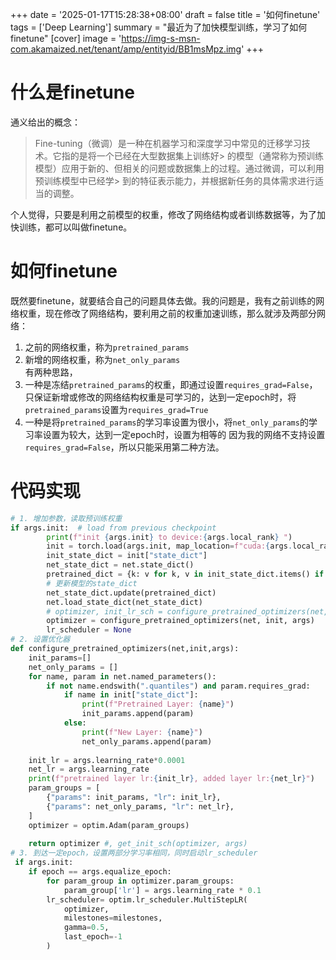 +++
date = '2025-01-17T15:28:38+08:00'
draft = false
title = '如何finetune'
tags = ['Deep Learning']
summary = "最近为了加快模型训练，学习了如何finetune"
[cover]
    image = 'https://img-s-msn-com.akamaized.net/tenant/amp/entityid/BB1msMpz.img'
+++
# 什么是finetune
通义给出的概念：
> Fine-tuning（微调）是一种在机器学习和深度学习中常见的迁移学习技术。它指的是将一个已经在大型数据集上训练好> 的模型（通常称为预训练模型）应用于新的、但相关的问题或数据集上的过程。通过微调，可以利用预训练模型中已经学> 到的特征表示能力，并根据新任务的具体需求进行适当的调整。
>

个人觉得，只要是利用之前模型的权重，修改了网络结构或者训练数据等，为了加快训练，都可以叫做finetune。
# 如何finetune
既然要finetune，就要结合自己的问题具体去做。我的问题是，我有之前训练的网络权重，现在修改了网络结构，要利用之前的权重加速训练，那么就涉及两部分网络：
1. 之前的网络权重，称为```pretrained_params```
2. 新增的网络权重，称为```net_only_params```  
有两种思路，
1. 一种是冻结```pretrained_params```的权重，即通过设置```requires_grad=False```，只保证新增或修改的网络结构权重是可学习的，达到一定epoch时，将```pretrained_params```设置为```requires_grad=True```
2. 一种是将```pretrained_params```的学习率设置为很小，将```net_only_params```的学习率设置为较大，达到一定epoch时，设置为相等的
因为我的网络不支持设置```requires_grad=False```，所以只能采用第二种方法。
# 代码实现
```python
# 1. 增加参数，读取预训练权重
if args.init:  # load from previous checkpoint
        print(f"init {args.init} to device:{args.local_rank} ")
        init = torch.load(args.init, map_location=f"cuda:{args.local_rank}")
        init_state_dict = init["state_dict"]
        net_state_dict = net.state_dict()
        pretrained_dict = {k: v for k, v in init_state_dict.items() if k in net_state_dict and net_state_dict[k].size() == v.size()}
        # 更新模型的state_dict
        net_state_dict.update(pretrained_dict)
        net.load_state_dict(net_state_dict)
        # optimizer, init_lr_sch = configure_pretrained_optimizers(net, init, args)
        optimizer = configure_pretrained_optimizers(net, init, args)
        lr_scheduler = None
# 2. 设置优化器
def configure_pretrained_optimizers(net,init,args):
    init_params=[]
    net_only_params = []
    for name, param in net.named_parameters():
        if not name.endswith(".quantiles") and param.requires_grad:
            if name in init["state_dict"]:
                print(f"Pretrained Layer: {name}")
                init_params.append(param)
            else:
                print(f"New Layer: {name}")
                net_only_params.append(param)
            
    init_lr = args.learning_rate*0.0001
    net_lr = args.learning_rate 
    print(f"pretrained layer lr:{init_lr}, added layer lr:{net_lr}")
    param_groups = [
        {"params": init_params, "lr": init_lr},
        {"params": net_only_params, "lr": net_lr},
    ]
    optimizer = optim.Adam(param_groups)
    
    return optimizer #, get_init_sch(optimizer, args)
# 3. 到达一定epoch，设置两部分学习率相同，同时启动lr_scheduler
 if args.init:
    if epoch == args.equalize_epoch:
        for param_group in optimizer.param_groups:
            param_group['lr'] = args.learning_rate * 0.1
        lr_scheduler= optim.lr_scheduler.MultiStepLR(
            optimizer,
            milestones=milestones,
            gamma=0.5,
            last_epoch=-1
        )
```
